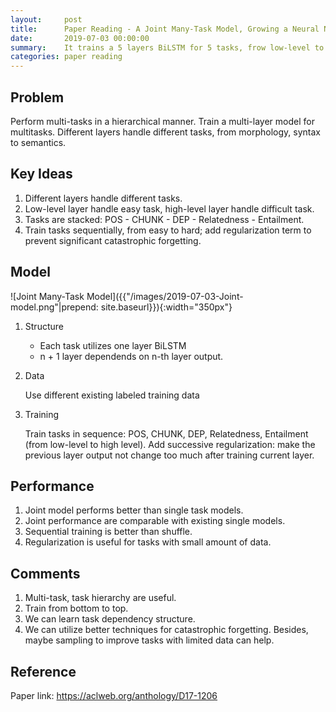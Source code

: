 ```yaml
---
layout:     post
title:      Paper Reading - A Joint Many-Task Model, Growing a Neural Network for Multiple NLP Tasks
date:       2019-07-03 00:00:00
summary:    It trains a 5 layers BiLSTM for 5 tasks, frow low-level to high-level.
categories: paper reading
---
```


## Problem

Perform multi-tasks in a hierarchical manner. Train a multi-layer model for multitasks. Different layers handle different tasks, from morphology, syntax to semantics.

## Key Ideas

1. Different layers handle different tasks.
2. Low-level layer handle easy task, high-level layer handle difficult task.
3. Tasks are stacked: POS - CHUNK - DEP - Relatedness - Entailment.
4. Train tasks sequentially, from easy to hard; add regularization term to prevent significant catastrophic forgetting.

## Model

![Joint Many-Task Model]({{"/images/2019-07-03-Joint-model.png"|prepend: site.baseurl}}){:width="350px"}

1. Structure

   - Each task utilizes one layer BiLSTM
   - n + 1 layer dependends on n-th layer output.

2. Data

   Use different existing labeled training data

3. Training

   Train tasks in sequence: POS, CHUNK, DEP, Relatedness, Entailment (from low-level to high level). Add successive regularization: make the previous layer output not change too much after training current layer.

## Performance

1. Joint model performs better than single task models.
2. Joint performance are comparable with existing single models.
3. Sequential training is better than shuffle.
4. Regularization is useful for tasks with small amount of data.

## Comments

1. Multi-task, task hierarchy are useful.
2. Train from bottom to top.
3. We can learn task dependency structure.
4. We can utilize better techniques for catastrophic forgetting. Besides, maybe sampling to improve tasks with limited data can help.

## Reference

Paper link: <https://aclweb.org/anthology/D17-1206>



